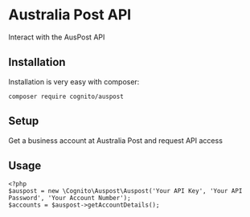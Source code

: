 # Australia Post API

Interact with the AusPost API

## Installation

Installation is very easy with composer:

	composer require cognito/auspost

## Setup

Get a business account at Australia Post and request API access

## Usage

	<?php
	$auspost = new \Cognito\Auspost\Auspost('Your API Key', 'Your API Password', 'Your Account Number');
	$accounts = $auspost->getAccountDetails();

